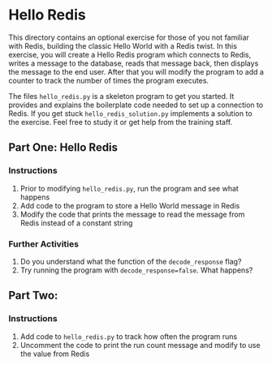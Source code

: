 # Hello Redis

This directory contains an optional exercise for those of you not familiar with Redis,
building the classic Hello World with a Redis twist.  In this exercise, you will create a
Hello Redis program which connects to Redis, writes a message to the database, reads that
message back, then displays the message to the end user.  After that you will modify the
program to add a  counter to track the number of times the program executes.

The files `hello_redis.py` is a skeleton program to get you started.  It provides and explains
the boilerplate code needed to set up a connection to Redis.  If you get stuck
`hello_redis_solution.py` implements a solution to the exercise.  Feel free to study it or get
help from the training staff.

## Part One: Hello Redis

### Instructions
1. Prior to modifying `hello_redis.py`, run the program and see what happens
2. Add code to the program to store a Hello World message in Redis
3. Modify the code that prints the message to read the message from Redis instead of a constant string

### Further Activities
1. Do you understand what the function of the `decode_response` flag?
2. Try running the program with `decode_response=false`.  What happens?

## Part Two: 

### Instructions
1. Add code to `hello_redis.py` to track how often the program runs
2. Uncomment the code to print the run count message and modify to use the value from Redis
